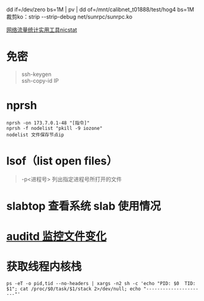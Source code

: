dd if=/dev/zero bs=1M | pv | dd of=/mnt/calibnet_t01888/test/hog4 bs=1M  
裁剪ko：strip --strip-debug net/sunrpc/sunrpc.ko  

[网络流量统计实用工具nicstat](https://www.linuxidc.com/Linux/2013-07/86941.htm)

# 免密
> ssh-keygen  
> ssh-copy-id IP
# nprsh
```
nprsh -on 173.7.0.1-48 "[指令]"
nprsh -f nodelist "pkill -9 iozone"
nodelist 文件保存节点ip
```
# lsof（list open files）
> -p<进程号> 列出指定进程号所打开的文件   
# slabtop 查看系统 slab 使用情况
# [auditd 监控文件变化](https://eternalcenter.com/auditd/)
# 获取线程内核栈
```
ps -eT -o pid,tid --no-headers | xargs -n2 sh -c 'echo "PID: $0  TID: $1"; cat /proc/$0/task/$1/stack 2>/dev/null; echo "----------------------"'
```

